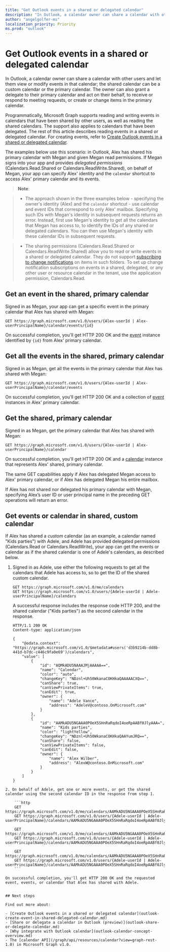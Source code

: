 ```yaml
---
title: "Get Outlook events in a shared or delegated calendar"
description: "In Outlook, a calendar owner can share a calendar with other users and let them view or modify events in that calendar; the calendar can be a custom calendar or the primary calendar. The owner can also grant a delegate to act on their behalf, to receive or respond to meeting requests, or create or change items in the primary calendar of the email account."
author: "angelgolfer-ms"
localization_priority: Priority
ms.prod: "outlook"
---
```


# Get Outlook events in a shared or delegated calendar

In Outlook, a calendar owner can share a calendar with other users and let them view or modify events in that calendar; the shared calendar can be a custom calendar or the primary calendar. The owner can also grant a delegate to their primary calendar and act on their behalf, to receive or respond to meeting requests, or create or change items in the primary calendar.

Programmatically, Microsoft Graph supports reading and writing events in calendars that have been shared by other users, as well as reading the shared calendars. The support also applies to calendars that have been delegated. The rest of this article describes reading events in a shared or delegated calendar. For creating events, refer to [Create Outlook events in a shared or delegated calendar](outlook-create-event-in-shared-delegated-calendar.md).

The examples below use this scenario: in Outlook, Alex has shared his primary calendar with Megan and given Megan read permissions. If Megan signs into your app and provides _delegated permissions_ (Calendars.Read.Shared or Calendars.ReadWrite.Shared), on behalf of Megan, your app can specify Alex' identity and the `calendar` shortcut to access Alex' primary calendar and its events.

> **Note**:

> - The approach shown in the three examples below - specifying the owner's identity (Alex) and the `calendar` shortcut - use calendar and event IDs that correspond to only Alex' mailbox. Specifying such IDs with Megan's identity in subsequent requests returns an error. Instead, first use Megan's identity to get all the calendars that Megan has access to, to identify the IDs of any shared or delegated calendars. You can then use Megan's identity with these calendar IDs in subsequent requests.

> - The sharing permissions (Calendars.Read.Shared or Calendars.ReadWrite.Shared) allow you to read or write events in a shared or delegated calendar. They do not support [subscribing to change notifications](webhooks.md) on items in such folders. To set up change notification subscriptions on events in a shared, delegated, or any other user or resource calendar in the tenant, use the application permission, Calendars.Read.

## Get an event in the shared, primary calendar

Signed in as Megan, your app can get a specific event in the primary calendar that Alex has shared with Megan:

<!-- { "blockType": "ignored" } -->
```http
GET https://graph.microsoft.com/v1.0/users/{Alex-userId | Alex-userPrincipalName}/calendar/events/{id}
```

On successful completion, you'll get HTTP 200 OK and the [event](/graph/api/resources/event?view=graph-rest-1.0) instance identified by `{id}` from Alex' primary calendar.

## Get all the events in the shared, primary calendar

Signed in as Megan, get all the events in the primary calendar that Alex has shared with Megan:

<!-- { "blockType": "ignored" } -->
```http
GET https://graph.microsoft.com/v1.0/users/{Alex-userId | Alex-userPrincipalName}/calendar/events
```

On successful completion, you'll get HTTP 200 OK and a collection of [event](/graph/api/resources/event?view=graph-rest-1.0) instances in Alex' primary calendar.

## Get the shared, primary calendar

Signed in as Megan, get the primary calendar that Alex has shared with Megan:

<!-- { "blockType": "ignored" } -->
```http
GET https://graph.microsoft.com/v1.0/users/{Alex-userId | Alex-userPrincipalName}/calendar
```

On successful completion, you'll get HTTP 200 OK and a [calendar](/graph/api/resources/calendar?view=graph-rest-1.0) instance that represents Alex' shared, primary calendar.

The same GET capabilities apply if Alex has delegated Megan access to Alex' primary calendar, or if Alex has delegated Megan his entire mailbox.

If Alex has not shared nor delegated his primary calendar with Megan, specifying Alex’s user ID or user principal name in the preceding GET operations will return an error. 


## Get events or calendar in shared, custom calendar

If Alex has shared a _custom_ calendar (as an example, a calendar named "Kids parties") with Adele, and Adele has provided delegated permissions (Calendars.Read or Calendars.ReadWrite), your app can get the events or calendar as if the shared calendar is one of Adele's calendars, as described below.

1. Signed in as Adele, use either the following requests to get all the calendars that Adele has access to, so to get the ID of the shared custom calendar.

    ```http
    GET https://graph.microsoft.com/v1.0/me/calendars
    GET https://graph.microsoft.com/v1.0/users/{Adele-userId | Adele-userPrincipalName}/calendars
    ```

    A successful response includes the response code HTTP 200, and the shared calendar ("Kids parties") as the second calendar in the response.

    ```http
    HTTP/1.1 200 OK
    Content-type: application/json

    {
        "@odata.context": "https://graph.microsoft.com/v1.0/$metadata#users('d3b9214b-dd8b-441d-b7dc-c446c9fa0e69')/calendars",
        "value": [
            {
                "id": "AQMkADU5NAAAJMjAAAAA==",
                "name": "Calendar",
                "color": "auto",
                "changeKey": "NDznl+Uh50WkanaCOKHkaQAAAAACXQ==",
                "canShare": true,
                "canViewPrivateItems": true,
                "canEdit": true,
                "owner": {
                    "name": "Adele Vance",
                    "address": "AdeleV@contoso.OnMicrosoft.com"
                }
            },
            {
                "id": "AAMkADU5NGAAA0POeX5SHnRaRqdoI4oeRpAABf0JlyAAA=",
                "name": "Kids parties",
                "color": "lightYellow",
                "changeKey": "NDznl+Uh50WkanaCOKHkaQAAYumJRQ==",
                "canShare": false,
                "canViewPrivateItems": false,
                "canEdit": false,
                "owner": {
                    "name": "Alex Wilber",
                    "address": "AlexW@contoso.OnMicrosoft.com"
                }
            }
        ]
    }
```
2. On behalf of Adele, get one or more events, or get the shared calendar using the second calendar ID in the response from step 1.

    ```http
    GET https://graph.microsoft.com/v1.0/me/calendars/AAMkADU5NGAAA0POeX5SHnRaRqdoI4oeRpAABf0JlyAAA=/events/{id}
    GET https://graph.microsoft.com/v1.0/users/{Adele-userId | Adele-userPrincipalName}/calendars/AAMkADU5NGAAA0POeX5SHnRaRqdoI4oeRpAABf0JlyAAA=/events/{id}

    GET https://graph.microsoft.com/v1.0/me/calendars/AAMkADU5NGAAA0POeX5SHnRaRqdoI4oeRpAABf0JlyAAA=/events
    GET https://graph.microsoft.com/v1.0/users/{Adele-userId | Adele-userPrincipalName}/calendars/AAMkADU5NGAAA0POeX5SHnRaRqdoI4oeRpAABf0JlyAAA=/events
    
    GET https://graph.microsoft.com/v1.0/me/calendars/AAMkADU5NGAAA0POeX5SHnRaRqdoI4oeRpAABf0JlyAAA=
    GET https://graph.microsoft.com/v1.0/users/{Adele-userId | Adele-userPrincipalName}/calendars/AAMkADU5NGAAA0POeX5SHnRaRqdoI4oeRpAABf0JlyAAA=
    ```

On successful completion, you'll get HTTP 200 OK and the requested event, events, or calendar that Alex has shared with Adele.


## Next steps

Find out more about:

- [Create Outlook events in a shared or delegated calendar](outlook-create-event-in-shared-delegated-calendar.md)
- [Share or delegate a calendar in Outlook (preview)](outlook-share-or-delegate-calendar.md)
- [Why integrate with Outlook calendar](outlook-calendar-concept-overview.md)
- The [calendar API](/graph/api/resources/calendar?view=graph-rest-1.0) in Microsoft Graph v1.0.
